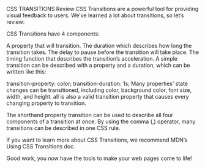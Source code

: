 CSS TRANSITIONS
Review
CSS Transitions are a powerful tool for providing visual feedback to users. We’ve learned a lot about transitions, so let’s review:

CSS Transitions have 4 components:

A property that will transition.
The duration which describes how long the transition takes.
The delay to pause before the transition will take place.
The timing function that describes the transition’s acceleration.
A simple transition can be described with a property and a duration, which can be written like this:

transition-property: color;
transition-duration: 1s;
Many properties’ state changes can be transitioned, including color, background color, font size, width, and height. all is also a valid transition property that causes every changing property to transition.

The shorthand property transition can be used to describe all four components of a transition at once. By using the comma (,) operator, many transitions can be described in one CSS rule.

If you want to learn more about CSS Transitions, we recommend MDN’s Using CSS Transitions doc.

Good work, you now have the tools to make your web pages come to life!